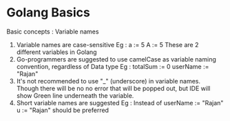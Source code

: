# Golang Basics

Basic concepts : Variable names

1. Variable names are case-sensitive
    Eg : 
    a := 5
    A := 5
    These are 2 different variables in Golang
2. Go-programmers are suggested to use camelCase as variable naming convention, regardless of Data type
    Eg : totalSum := 0
         userName := "Rajan"
3. It's not recommended to use "_" (underscore) in variable names. Though there will be no no error that will be popped out, but IDE will show Green line underneath the variable.
4. Short variable names are suggested
    Eg : Instead of 
            userName := "Rajan"
            u := "Rajan"
        should be preferred
